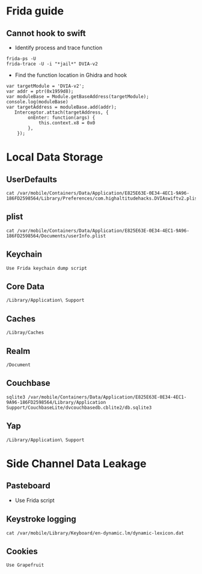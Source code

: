 # Frida guide
## Cannot hook to swift
- Identify process and trace function
```
frida-ps -U
frida-trace -U -i "*jail*" DVIA-v2
```
- Find the function location in Ghidra and hook
```
var targetModule = 'DVIA-v2';
var addr = ptr(0x1959d8);
var moduleBase = Module.getBaseAddress(targetModule);
console.log(moduleBase)
var targetAddress = moduleBase.add(addr);
   Interceptor.attach(targetAddress, {
        onEnter: function(args) {
            this.context.x8 = 0x0
        },
    });
```

# Local Data Storage
## UserDefaults
```
cat /var/mobile/Containers/Data/Application/E825E63E-0E34-4EC1-9A96-186FD2598564/Library/Preferences/com.highaltitudehacks.DVIAswiftv2.plist
```
## plist
```
cat /var/mobile/Containers/Data/Application/E825E63E-0E34-4EC1-9A96-186FD2598564/Documents/userInfo.plist
```
## Keychain
```
Use Frida keychain dump script
```
## Core Data
```
/Library/Application\ Support
```
## Caches
```
/Libray/Caches
```
## Realm
```
/Document
```
## Couchbase
```
sqlite3 /var/mobile/Containers/Data/Application/E825E63E-0E34-4EC1-9A96-186FD2598564/Library/Application Support/CouchbaseLite/dvcouchbasedb.cblite2/db.sqlite3
```
## Yap
```
/Library/Application\ Support
```
# Side Channel Data Leakage
## Pasteboard
- Use Frida script
## Keystroke logging
```
cat /var/mobile/Library/Keyboard/en-dynamic.lm/dynamic-lexicon.dat
```
## Cookies
```
Use Grapefruit
```
